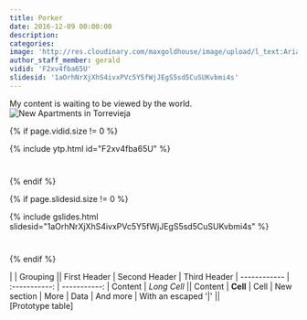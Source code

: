 ```yaml
---
title: Porker
date: 2016-12-09 00:00:00
description:
categories:
image: 'http://res.cloudinary.com/maxgoldhouse/image/upload/l_text:Arial_70_bold:M%20A%20X%20G%20O%20L%20D%20H%20O%20U%20S%20E,co_rgb:FFFFFF20/w_800/v1480691751/1a_kiow05.jpg'
author_staff_member: gerald
vidid: 'F2xv4fba65U'
slidesid: '1aOrhNrXjXhS4ivxPVc5Y5fWjJEgS5sd5CuSUKvbmi4s'
---
```



My content is waiting to be viewed by the world. ![New Apartments in Torrevieja](http://res.cloudinary.com/maxgoldhouse/image/upload/l_text:Arial_70_bold:M%20A%20X%20G%20O%20L%20D%20H%20O%20U%20S%20E,co_rgb:FFFFFF20/w_800/v1480691751/1a_kiow05.jpg)

{% if page.vidid.size != 0 %}

<div style="margin-bottom: 40px;">{% include ytp.html id="F2xv4fba65U" %}</div>

{% endif %}

{% if page.slidesid.size != 0 %}

<div style="margin-bottom: 40px;">{% include gslides.html slidesid="1aOrhNrXjXhS4ivxPVc5Y5fWjJEgS5sd5CuSUKvbmi4s" %}</div>

{% endif %}

|             |          Grouping           ||
First Header  | Second Header | Third Header |
 ------------ | :-----------: | -----------: |
Content       |          *Long Cell*        ||
Content       |   **Cell**    |         Cell |
New section   |     More      |         Data |
And more      | With an escaped '\|'         ||  
[Prototype table]
